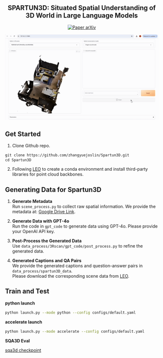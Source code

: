 <h2 align="center">
  <b>SPARTUN3D: Situated Spatial Understanding of 3D World in Large Language Models</b>
</h2>

<!-- <h3 align="center">
ICLR 2025
</h3> -->
<div align="center">
    <a href="https://arxiv.org/pdf/2410.03878" target="_blank">
    <img src="https://img.shields.io/badge/Paper-arXiv-deepgreen" alt="Paper arXiv"></a>
</div>

![overview](spartun3D.gif)

## Get Started
1. Clone Github repo.
```shell
git clone https://github.com/zhangyuejoslin/Spartun3D.git
cd Spartun3D
```
2. Following [LEO](https://github.com/embodied-generalist/embodied-generalist/blob/main/README.md?plain=1) to create a conda environment and install third-party libraries for point cloud backbones.

## Generating Data for Spartun3D

1. **Generate Metadata**  
   Run `scene_process.py` to collect raw spatial information. We provide the metadata at: [Google Drive Link](https://drive.google.com/file/d/1X7HebPFqU92RfuanCAZhtfJ7CWHLOQG8/view?usp=drive_link).  

2. **Generate Data with GPT-4o**  
   Run the code in `gpt_code` to generate data using GPT-4o. Please provide your OpenAI API key.

3. **Post-Process the Generated Data**  
   Use `data_process/3Rscan/gpt_code/post_process.py` to refine the generated data.

4. **Generated Captions and QA Pairs**  
   We provide the generated captions and question-answer pairs in `data_process/spartun3D_data`.  
   Please download the corresponding scene data from [LEO](https://huggingface.co/datasets/huangjy-pku/LEO_data/blob/main/3RScan-ours-align.zip).  


## Train and Test

 **python launch**
```bash
python launch.py --mode python --config configs/default.yaml
```

 **accelerate launch**
```bash
python launch.py --mode accelerate --config configs/default.yaml
```
 **SQA3D Eval**
 
[sqa3d checkpoint](https://drive.google.com/drive/folders/1Q27w0K3NVrqLS4GKonYLMMN8e1j_raXD?usp=sharing)
